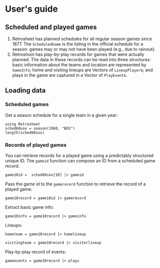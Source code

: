 # User's guide


## Scheduled and played games



1. Retrosheet has planned schedules for all regular season games since 1877. The `ScheduledGame` is the listing in the official schedule for a season: games may or may not have been played (e.g., due to rainout).
2. Retroshoot has play-by-play records for games that were actually planned. The data in these records can be read into three structures: basic information about the teams and location are represented by `GameInfo`; home and visiting lineups are Vectors of `LineupPlayer`s; and plays in the game are captured in a Vector of  `PlayEvent`s.


## Loading data

### Scheduled games

Get a season schedule for a single team in a given year:

```@example eg
using Retrosheet
sched60sox = season(1960, "BOS")
length(sched60sox)
```


### Records of played games

You can retrieve records for a played game using a predictably structured unique ID.  The `gameid` function can compose an ID from a scheduled game record.

```@example eg
game10id =  sched60sox[10] |> gameid
```

Pass the game id to the `gamerecord` function to retrieve the record of a played game:

```@example eg
game10record = game10id |> gamerecord 
```

Extract basic game info:


```@example eg
game10info = game10record |> gameinfo
```
Lineups:

```@example eg
hometeam = game10record |> homelineup
```
```@example eg
visitingteam = game10record |> visitorlineup
```


Play-by-play record of events:

```@example eg
gameevents = game10record |> plays
```
